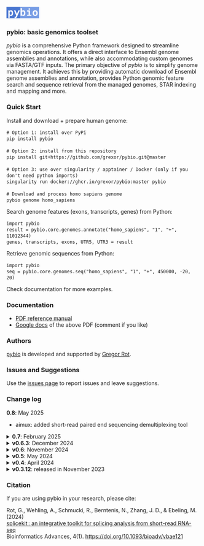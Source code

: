 <picture><img src="media/pybio.png" height="30"/></picture>
### pybio: basic genomics toolset

*pybio* is a comprehensive Python framework designed to streamline genomics operations. It offers a direct interface to Ensembl genome assemblies and annotations, while also accommodating custom genomes via FASTA/GTF inputs. The primary objective of *pybio* is to simplify genome management. It achieves this by providing automatic download of Ensembl genome assemblies and annotation, provides Python genomic feature search and sequence retrieval from the managed genomes, STAR indexing and mapping and more.

### Quick Start

Install and download + prepare human genome:

```
# Option 1: install over PyPi
pip install pybio

# Option 2: install from this repository
pip install git+https://github.com/grexor/pybio.git@master

# Option 3: use over singularity / apptainer / Docker (only if you don't need python imports)
singularity run docker://ghcr.io/grexor/pybio:master pybio

# Download and process homo sapiens genome
pybio genome homo_sapiens
```

Search genome features (exons, transcripts, genes) from Python:

```
import pybio
result = pybio.core.genomes.annotate("homo_sapiens", "1", "+", 11012344)
genes, transcripts, exons, UTR5, UTR3 = result
```

Retrieve genomic sequences from Python:

```
import pybio
seq = pybio.core.genomes.seq("homo_sapiens", "1", "+", 450000, -20, 20)
```

Check documentation for more examples.

### Documentation

* [PDF reference manual](https://github.com/grexor/pybio/raw/master/docs/pybio_docs.pdf)
* [Google docs](https://docs.google.com/document/d/12KJvdsl78ujXaE3vTdGBK4vDgRRpHHh3RJg9npSVlZ4/edit?usp=sharing) of the above PDF (comment if you like)

### Authors

[pybio](https://github.com/grexor/pybio) is developed and supported by [Gregor Rot](https://grexor.github.io).

### Issues and Suggestions

Use the [issues page](https://github.com/grexor/pybio/issues) to report issues and leave suggestions.

### Change log

**0.8**: May 2025
* aimux: added short-read paired end sequencing demultiplexing tool

<details>
<summary><b>0.7</b>: February 2025</summary>

* alignIntronMax for STAR
* other small fixes
</details>

<details>
<summary><b>v0.6.3</b>: December 2024</summary>

* updated setup.py to use an entry point instead of a script
* removed `pybio` scripts
</details>

<details>
<summary><b>v0.6</b>: November 2024</summary>

* updated Ensembl search and genome versioning offline
* updated custom genome interface
</details>

<details>
<summary><b>v0.5</b>: May 2024</summary>

* refreshed Ensembl (112) and Ensembl Genomes (58) database
</details>

<details>
<summary><b>v0.4</b>: April 2024</summary>

* refreshed Ensembl (111) and Ensembl Genomes (58) database
</details>

<details>
<summary><b>v0.3.12</b>: released in November 2023</summary>

* updated docs
</details>

### Citation

If you are using pybio in your research, please cite:

Rot, G., Wehling, A., Schmucki, R., Berntenis, N., Zhang, J. D., & Ebeling, M. (2024)<br>
[splicekit : an integrative toolkit for splicing analysis from short-read RNA-seq](https://academic.oup.com/bioinformaticsadvances/article/4/1/vbae121/7735317)<br>
Bioinformatics Advances, 4(1). https://doi.org/10.1093/bioadv/vbae121
